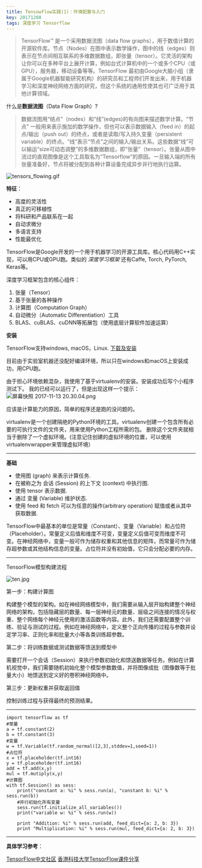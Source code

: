 ```yaml
---
title: Tensowflow实践(1)：环境配置与入门
key: 20171208
tags: 深度学习 Tensorflow
---
```


> TensorFlow™ 是一个采用数据流图（data flow graphs），用于数值计算的开源软件库。节点（Nodes）在图中表示数学操作，图中的线（edges）则表示在节点间相互联系的多维数据数组，即张量（tensor）。它灵活的架构让你可以在多种平台上展开计算，例如台式计算机中的一个或多个CPU（或GPU），服务器，移动设备等等。TensorFlow 最初由Google大脑小组（隶属于Google机器智能研究机构）的研究员和工程师们开发出来，用于机器学习和深度神经网络方面的研究，但这个系统的通用性使其也可广泛用于其他计算领域。

什么是**数据流图**（Data Flow Graph）?

> 数据流图用“结点”（nodes）和“线”(edges)的有向图来描述数学计算。“节点” 一般用来表示施加的数学操作，但也可以表示数据输入（feed in）的起点/输出（push out）的终点，或者是读取/写入持久变量（persistent variable）的终点。“线”表示“节点”之间的输入/输出关系。这些数据“线”可以输运“size可动态调整”的多维数据数组，即“张量”（tensor）。张量从图中流过的直观图像是这个工具取名为“Tensorflow”的原因。一旦输入端的所有张量准备好，节点将被分配到各种计算设备完成异步并行地执行运算。

![tensors_flowing.gif](https://i.loli.net/2018/08/22/5b7cf0758621f.gif)

**特征**：

 - 高度的灵活性
 - 真正的可移植性
 - 将科研和产品联系在一起
 - 自动求微分
 - 多语言支持
 - 性能最优化

TensorFlow是Google开发的一个用于机器学习的开源工具库。核心代码用C++实现，可以用CPU或GPU跑。类似的 *深度学习框架* 还有Caffe, Torch, PyTorch, Keras等。

深度学习框架包含的核心组件：

1. 张量（Tensor）
2. 基于张量的各种操作
3. 计算图（Computation Graph）
4. 自动微分（Automatic Differentiation）工具
5. BLAS、cuBLAS、cuDNN等拓展包（使用底层计算软件加速运算）

<!--more-->

**安装**

TensorFlow支持windows, macOS，Linux.
[下载及安装](http://tensorfly.cn/tfdoc/get_started/os_setup.html)

目前由于实验室机器还没配好编译环境，所以只在windows和macOS上安装成功，用CPU跑。

由于担心环境依赖混杂，我使用了基于virtualenv的安装。安装成功后写个小程序测试下。
我的已经可以运行了，但是出现这样一个提示：![屏幕快照 2017-11-13 20.30.04.png](https://i.loli.net/2018/08/22/5b7cf075333c0.png)

应该是计算能力的原因，简单的程序还是跑的没问题的。

virtualenv是一个创建隔绝的Python环境的工具。virtualenv创建一个包含所有必要的可执行文件的文件夹，用来使用Python工程所需的包。
删除这个文件夹就相当于删除了一个虚拟环境。(注意记住创建的虚拟环境的位置，可以使用virtualenvwrapper来管理虚拟环境）

----------

**基础**

 - 使用图 (graph) 来表示计算任务.
 - 在被称之为 会话 (Session) 的上下文 (context) 中执行图.
 - 使用 tensor 表示数据.
 - 通过 变量 (Variable) 维护状态.
 - 使用 feed 和 fetch 可以为任意的操作(arbitrary operation) 赋值或者从其中获取数据.

TensorFlow中最基本的单位是常量（Constant）、变量（Variable）和占位符（Placeholder）。常量定义后值和维度不可变，变量定义后值可变而维度不可变。在神经网络中，变量一般可作为储存权重和其他信息的矩阵，而常量可作为储存超参数或其他结构信息的变量。占位符并没有初始值，它只会分配必要的内存。


----------

TensorFlow模型构建流程

![ten.jpg](https://i.loli.net/2018/08/22/5b7cf075270d0.jpg)

第一步：构建计算图

构建整个模型的架构。如在神经网络模型中，我们需要从输入层开始构建整个神经网络的架构，包括隐藏层的数量、每一层神经元的数量、层级之间连接的情况与权重、整个网络每个神经元使用的激活函数等内容。此外，我们还需要配置整个训练、验证与测试的过程。例如在神经网络中，定义整个正向传播的过程与参数并设定学习率、正则化率和批量大小等各类训练超参数。


第二步：将训练数据或测试数据等馈送到模型中

需要打开一个会话（Session）来执行参数初始化和馈送数据等任务。例如在计算机视觉中，我们需要随机初始化整个模型参数数值，并将图像成批（图像数等于批量大小）地馈送到定义好的卷积神经网络中。

第三步：更新权重并获取返回值

控制训练过程与获得最终的预测结果。

----------

    import tensorflow as tf
    #常量
    a = tf.constant(2)
    b = tf.constant(3)
    #变量
    w = tf.Variable(tf.random_normal([2,3],stddev=1,seed=1))
    #占位符
    x = tf.placeholder(tf.int16)
    y = tf.placeholder(tf.int16)
    add = tf.add(x,y)
    mul = tf.mutiply(x,y)
    #计算图
    with tf.Session() as sess:
        print("constant a: %i" % sess.run(a), "constant b: %i" % sess.run(b))
        #并行初始化所有变量
        sess.run(tf.initialize_all_variables())
        print("variable w: %i" % sess.run(w))

        print "Addition: %i" % sess.run(add, feed_dict={a: 2, b: 3})
        print "Multiplication: %i" % sess.run(mul, feed_dict={a: 2, b: 3})

----------


**具体学习参考**：

[TensorFlow中文社区](http://www.tensorfly.cn/)
[香港科技大学TensorFlow课件分享](https://zhuanlan.zhihu.com/p/29936078)
